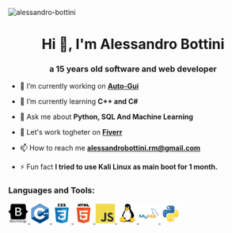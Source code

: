 <p align="left"> <img src="https://komarev.com/ghpvc/?username=alessandro-bottini&label=Profile%20views&color=ce9927&style=flat" alt="alessandro-bottini" /></p>
<h1 align="center">Hi 👋, I'm Alessandro Bottini</h1>
<h3 align="center">a 15 years old software and web developer</h3>

- 🔭 I’m currently working on [**Auto-Gui**](https://github.com/alessandro-bottini/Auto-Gui)

- 🌱 I’m currently learning **C++ and C#**

- 💬 Ask me about **Python, SQL And Machine Learning**

- 🤝 Let's work togheter on [**Fiverr**](https://it.fiverr.com/share/dLqrp8)

- 📫 How to reach me **alessandrobottini.rm@gmail.com**

- ⚡ Fun fact **I tried to use Kali Linux as main boot for 1 month.**

<h3 align="left">Languages and Tools:</h3>
<p align="left"> <a href="https://getbootstrap.com" target="_blank" rel="noreferrer"> <img src="https://raw.githubusercontent.com/devicons/devicon/master/icons/bootstrap/bootstrap-plain-wordmark.svg" alt="bootstrap" width="40" height="40"/> </a> <a href="https://www.w3schools.com/cpp/" target="_blank" rel="noreferrer"> <img src="https://raw.githubusercontent.com/devicons/devicon/master/icons/cplusplus/cplusplus-original.svg" alt="cplusplus" width="40" height="40"/> </a> <a href="https://www.w3schools.com/css/" target="_blank" rel="noreferrer"> <img src="https://raw.githubusercontent.com/devicons/devicon/master/icons/css3/css3-original-wordmark.svg" alt="css3" width="40" height="40"/> </a> <a href="https://www.w3.org/html/" target="_blank" rel="noreferrer"> <img src="https://raw.githubusercontent.com/devicons/devicon/master/icons/html5/html5-original-wordmark.svg" alt="html5" width="40" height="40"/> </a> <a href="https://developer.mozilla.org/en-US/docs/Web/JavaScript" target="_blank" rel="noreferrer"> <img src="https://raw.githubusercontent.com/devicons/devicon/master/icons/javascript/javascript-original.svg" alt="javascript" width="40" height="40"/> </a> <a href="https://www.linux.org/" target="_blank" rel="noreferrer"> <img src="https://raw.githubusercontent.com/devicons/devicon/master/icons/linux/linux-original.svg" alt="linux" width="40" height="40"/> </a> <a href="https://www.mysql.com/" target="_blank" rel="noreferrer"> <img src="https://raw.githubusercontent.com/devicons/devicon/master/icons/mysql/mysql-original-wordmark.svg" alt="mysql" width="40" height="40"/> </a> <a href="https://www.python.org" target="_blank" rel="noreferrer"> <img src="https://raw.githubusercontent.com/devicons/devicon/master/icons/python/python-original.svg" alt="python" width="40" height="40"/> </a></p>
